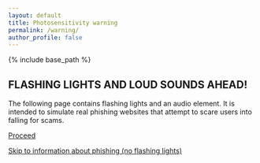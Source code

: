 ```yaml
---
layout: default
title: Photosensitivity warning
permalink: /warning/
author_profile: false
---
```

{% include base_path %}
## FLASHING LIGHTS AND LOUD SOUNDS AHEAD!

The following page contains flashing lights and an audio element. It is intended to simulate real phishing websites that attempt to scare users into falling for scams.

[Proceed](https://cameronp1.com/warning/awareness)

[Skip to information about phishing (no flashing lights)](https://cameronp1.com/awareness-info)

</body>
</html> 
